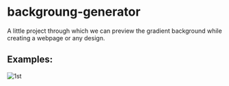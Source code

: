 # backgroung-generator

A little project through which we can preview the gradient background while creating a webpage or any design.

## Examples:

![1st](file:///home/subhomay/Desktop/example1.png)
